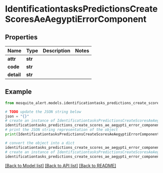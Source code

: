 # IdentificationtasksPredictionsCreateScoresAeAegyptiErrorComponent


## Properties

Name | Type | Description | Notes
------------ | ------------- | ------------- | -------------
**attr** | **str** |  | 
**code** | **str** |  | 
**detail** | **str** |  | 

## Example

```python
from mosquito_alert.models.identificationtasks_predictions_create_scores_ae_aegypti_error_component import IdentificationtasksPredictionsCreateScoresAeAegyptiErrorComponent

# TODO update the JSON string below
json = "{}"
# create an instance of IdentificationtasksPredictionsCreateScoresAeAegyptiErrorComponent from a JSON string
identificationtasks_predictions_create_scores_ae_aegypti_error_component_instance = IdentificationtasksPredictionsCreateScoresAeAegyptiErrorComponent.from_json(json)
# print the JSON string representation of the object
print(IdentificationtasksPredictionsCreateScoresAeAegyptiErrorComponent.to_json())

# convert the object into a dict
identificationtasks_predictions_create_scores_ae_aegypti_error_component_dict = identificationtasks_predictions_create_scores_ae_aegypti_error_component_instance.to_dict()
# create an instance of IdentificationtasksPredictionsCreateScoresAeAegyptiErrorComponent from a dict
identificationtasks_predictions_create_scores_ae_aegypti_error_component_from_dict = IdentificationtasksPredictionsCreateScoresAeAegyptiErrorComponent.from_dict(identificationtasks_predictions_create_scores_ae_aegypti_error_component_dict)
```
[[Back to Model list]](../README.md#documentation-for-models) [[Back to API list]](../README.md#documentation-for-api-endpoints) [[Back to README]](../README.md)


